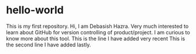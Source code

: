 # hello-world
This is my first repository.
Hi,
I am Debasish Hazra. Very much interested to learn about GitHub for version controlling of product/project. I am curious to know more about this tool.
This is the line I have added very recent
This is the second line I have added lastly.
